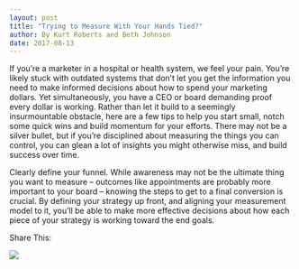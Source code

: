 ```yaml
---
layout: post
title: "Trying to Measure With Your Hands Tied?"
author: By Kurt Roberts and Beth Johnson
date: 2017-08-13
---
```


If you’re a marketer in a hospital or health system, we feel your pain. You’re likely stuck with outdated systems that don’t let you get the information you need to make informed decisions about how to spend your marketing dollars. Yet simultaneously, you have a CEO or board demanding proof every dollar is working. Rather than let it build to a seemingly insurmountable obstacle, here are a few tips to help you start small, notch some quick wins and build momentum for your efforts. There may not be a silver bullet, but if you’re disciplined about measuring the things you can control, you can glean a lot of insights you might otherwise miss, and build success over time. 

Clearly define your funnel. While awareness may not be the ultimate thing you want to measure – outcomes like appointments are probably more important to your board – knowing the steps to get to a final conversion is crucial. By defining your strategy up front, and aligning your measurement model to it, you’ll be able to make more effective decisions about how each piece of your strategy is working toward the end goals.

<p>Share This:</p>
<a href="" target="_blank"><img src="url(img/Icons/facebook_icon.png)"></a>